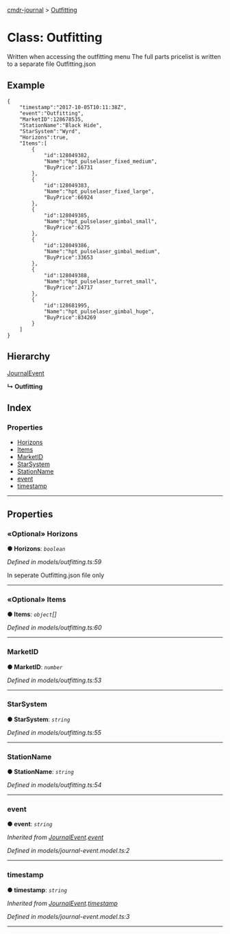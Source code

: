 [cmdr-journal](../README.md) > [Outfitting](../classes/outfitting.md)



# Class: Outfitting


Written when accessing the outfitting menu The full parts pricelist is written to a separate file Outfitting.json

## Example

    {
        "timestamp":"2017-10-05T10:11:38Z",
        "event":"Outfitting",
        "MarketID":128678535,
        "StationName":"Black Hide",
        "StarSystem":"Wyrd",
        "Horizons":true,
        "Items":[
            {
                "id":128049382,
                "Name":"hpt_pulselaser_fixed_medium",
                "BuyPrice":16731
            },
            {
                "id":128049383,
                "Name":"hpt_pulselaser_fixed_large",
                "BuyPrice":66924
            },
            {
                "id":128049385,
                "Name":"hpt_pulselaser_gimbal_small",
                "BuyPrice":6275
            },
            {
                "id":128049386,
                "Name":"hpt_pulselaser_gimbal_medium",
                "BuyPrice":33653
            },
            {
                "id":128049388,
                "Name":"hpt_pulselaser_turret_small",
                "BuyPrice":24717
            },
            {
                "id":128681995,
                "Name":"hpt_pulselaser_gimbal_huge",
                "BuyPrice":834269
            }
        ]
    }

## Hierarchy


 [JournalEvent](journalevent.md)

**↳ Outfitting**







## Index

### Properties

* [Horizons](outfitting.md#horizons)
* [Items](outfitting.md#items)
* [MarketID](outfitting.md#marketid)
* [StarSystem](outfitting.md#starsystem)
* [StationName](outfitting.md#stationname)
* [event](outfitting.md#event)
* [timestamp](outfitting.md#timestamp)



---
## Properties
<a id="horizons"></a>

### «Optional» Horizons

**●  Horizons**:  *`boolean`* 

*Defined in models/outfitting.ts:59*



In seperate Outfitting.json file only




___

<a id="items"></a>

### «Optional» Items

**●  Items**:  *`object`[]* 

*Defined in models/outfitting.ts:60*





___

<a id="marketid"></a>

###  MarketID

**●  MarketID**:  *`number`* 

*Defined in models/outfitting.ts:53*





___

<a id="starsystem"></a>

###  StarSystem

**●  StarSystem**:  *`string`* 

*Defined in models/outfitting.ts:55*





___

<a id="stationname"></a>

###  StationName

**●  StationName**:  *`string`* 

*Defined in models/outfitting.ts:54*





___

<a id="event"></a>

###  event

**●  event**:  *`string`* 

*Inherited from [JournalEvent](journalevent.md).[event](journalevent.md#event)*

*Defined in models/journal-event.model.ts:2*





___

<a id="timestamp"></a>

###  timestamp

**●  timestamp**:  *`string`* 

*Inherited from [JournalEvent](journalevent.md).[timestamp](journalevent.md#timestamp)*

*Defined in models/journal-event.model.ts:3*





___



